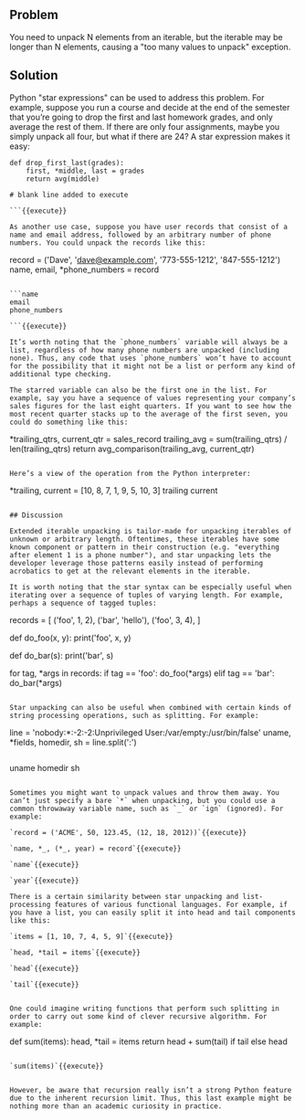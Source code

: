 ## Problem

You need to unpack N elements from an iterable, but the iterable may be longer than N elements, causing a "too many values to unpack" exception.

## Solution

Python "star expressions" can be used to address this problem. For example, suppose you run a course and decide at the end of the semester that you’re going to drop the first and last homework grades, and only average the rest of them. If there are only four assignments, maybe you simply unpack all four, but what if there are 24? A star expression makes it easy:

```
def drop_first_last(grades):
    first, *middle, last = grades
    return avg(middle)

# blank line added to execute

```{{execute}}

As another use case, suppose you have user records that consist of a name and email address, followed by an arbitrary number of phone numbers. You could unpack the records like this:

```
record = ('Dave', 'dave@example.com', '773-555-1212', '847-555-1212')
name, email, *phone_numbers = record

```{{execute}}

```name
email
phone_numbers

```{{execute}}

It’s worth noting that the `phone_numbers` variable will always be a list, regardless of how many phone numbers are unpacked (including none). Thus, any code that uses `phone_numbers` won’t have to account for the possibility that it might not be a list or perform any kind of additional type checking.

The starred variable can also be the first one in the list. For example, say you have a sequence of values representing your company’s sales figures for the last eight quarters. If you want to see how the most recent quarter stacks up to the average of the first seven, you could do something like this:

```
*trailing_qtrs, current_qtr = sales_record
trailing_avg = sum(trailing_qtrs) / len(trailing_qtrs)
return avg_comparison(trailing_avg, current_qtr)

```{{execute}}

Here’s a view of the operation from the Python interpreter:

```
*trailing, current = [10, 8, 7, 1, 9, 5, 10, 3]
trailing
current

```{{execute}}

## Discussion

Extended iterable unpacking is tailor-made for unpacking iterables of unknown or arbitrary length. Oftentimes, these iterables have some known component or pattern in their construction (e.g. "everything after element 1 is a phone number"), and star unpacking lets the developer leverage those patterns easily instead of performing acrobatics to get at the relevant elements in the iterable.

It is worth noting that the star syntax can be especially useful when iterating over a sequence of tuples of varying length. For example, perhaps a sequence of tagged tuples:

```
records = [
     ('foo', 1, 2),
     ('bar', 'hello'),
     ('foo', 3, 4),
]

def do_foo(x, y):
    print('foo', x, y)

def do_bar(s):
    print('bar', s)

for tag, *args in records:
    if tag == 'foo':
        do_foo(*args)
    elif tag == 'bar':
        do_bar(*args)

```{{execute}}

Star unpacking can also be useful when combined with certain kinds of string processing operations, such as splitting. For example:

```
line = 'nobody:*:-2:-2:Unprivileged User:/var/empty:/usr/bin/false'
uname, *fields, homedir, sh = line.split(':')

```{{execute}}

```
uname
homedir
sh

```{{execute}}

Sometimes you might want to unpack values and throw them away. You can’t just specify a bare `*` when unpacking, but you could use a common throwaway variable name, such as `_` or `ign` (ignored). For example:

`record = ('ACME', 50, 123.45, (12, 18, 2012))`{{execute}}

`name, *_, (*_, year) = record`{{execute}}

`name`{{execute}}

`year`{{execute}}

There is a certain similarity between star unpacking and list-processing features of various functional languages. For example, if you have a list, you can easily split it into head and tail components like this:

`items = [1, 10, 7, 4, 5, 9]`{{execute}}

`head, *tail = items`{{execute}}

`head`{{execute}}

`tail`{{execute}}


One could imagine writing functions that perform such splitting in order to carry out some kind of clever recursive algorithm. For example:

```
def sum(items):
     head, *tail = items
     return head + sum(tail) if tail else head

```{{execute}}

`sum(items)`{{execute}}


However, be aware that recursion really isn’t a strong Python feature due to the inherent recursion limit. Thus, this last example might be nothing more than an academic curiosity in practice.